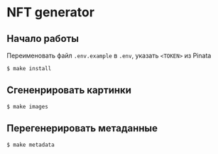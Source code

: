 # NFT generator

## Начало работы

Переименовать файл `.env.example` в `.env`, указать `<TOKEN>` из Pinata

```
$ make install
```

## Сгененрировать картинки

```
$ make images
```

## Перегенерировать метаданные

```
$ make metadata
```
